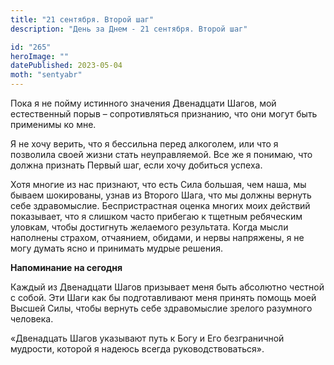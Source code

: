 ```yaml
---
title: "21 сентября. Второй шаг"
description: "День за Днем - 21 сентября. Второй шаг"

id: "265"
heroImage: ""
datePublished: 2023-05-04
moth: "sentyabr"
---
```


Пока я не пойму истинного значения Двенадцати Шагов, мой естественный порыв –
сопротивляться признанию, что они могут быть применимы ко мне.

Я не хочу верить, что я бессильна перед алкоголем, или что я позволила своей
жизни стать неуправляемой. Все же я понимаю, что должна признать Первый шаг,
если хочу добиться успеха.

Хотя многие из нас признают, что есть Сила большая, чем наша, мы бываем
шокированы, узнав из Второго Шага, что мы должны вернуть себе здравомыслие.
Беспристрастная оценка многих моих действий показывает, что я слишком часто
прибегаю к тщетным ребяческим уловкам, чтобы достигнуть желаемого результата.
Когда мысли наполнены страхом, отчаянием, обидами, и нервы напряжены, я не
могу думать ясно и принимать мудрые решения.

**Напоминание на сегодня**

Каждый из Двенадцати Шагов призывает меня быть абсолютно честной с собой. Эти
Шаги как бы подготавливают меня принять помощь моей Высшей Силы, чтобы вернуть
себе здравомыслие зрелого разумного человека.

«Двенадцать Шагов указывают путь к Богу и Его безграничной мудрости, которой я
надеюсь всегда руководствоваться».
